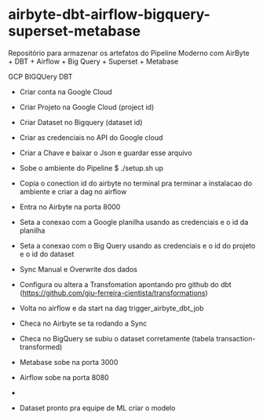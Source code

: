 # airbyte-dbt-airflow-bigquery-superset-metabase
Repositório para armazenar os artefatos do Pipeline Moderno com AirByte + DBT + Airflow + Big Query + Superset + Metabase

GCP
BIGQUery
DBT

- Criar conta na Google Cloud
- Criar Projeto na Google Cloud (project id)
- Criar Dataset no Bigquery (dataset id)
- Criar as credenciais no API do Google cloud
- Criar a Chave e baixar o Json e guardar esse arquivo

- Sobe o ambiente do Pipeline
    $ ./setup.sh up

- Copia o conection id do airbyte no terminal pra terminar a instalacao do ambiente e criar a dag no airflow

- Entra no Airbyte na porta 8000
- Seta a conexao com a Google planilha usando as credenciais e o id da planilha
- Seta a conexao com o Big Query usando as credenciais e o id do projeto e o id do dataset
- Sync Manual e Overwrite dos dados 
- Configura ou altera a Transfomation apontando pro github do dbt (https://github.com/giu-ferreira-cientista/transformations)
- Volta no airflow e da start na dag trigger_airbyte_dbt_job
- Checa no Airbyte se ta rodando a Sync
- Checa no BigQuery se subiu o dataset corretamente (tabela transaction-transformed)

- Metabase sobe na porta 3000
- Airflow sobe na porta 8080
- 

* Dataset pronto pra equipe de ML criar o modelo
 
